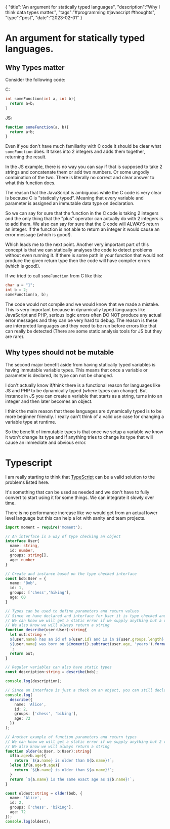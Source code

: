 <steelsky>
{
  "title":"An argument for statically typed languages",
  "description":"Why I think data types matter.",
  "tags":"#programming #javascript #thoughts",
  "type":"post",
  "date":"2023-02-01"
}
</steelsky>

# An argument for statically typed languages. 

## Why Types matter

Consider the following code:

C:
```c
int someFunction(int a, int b){
  return a+b;
}
```

JS:
```js
function someFunction(a, b){
  return a+b;
}
```

Even if you don't have much familiarity with C code it should be clear what `someFunction` does. It takes into 2 integers and adds them together, returning the result. 

In the JS example, there is no way you can say if that is supposed to take 2 strings and concatenate them or add two numbers. Or some ungodly combination of the two. There is literally no correct and clear answer to what this function does. 

The reason that the JavaScript is ambiguous while the C code is very clear is because C is "statically typed". Meaning that every variable and parameter is assigned an immutable data type on declaration. 

So we can say for sure that the function in the C code is taking 2 integers and the only thing that the "plus" operator can actually do with 2 integers is to add them. We also can say for sure that the C code will ALWAYS return an integer. If the function is not able to return an integer it would cause an error message (which is good!).

Which leads me to the next point. Another very important part of this concept is that we can statically analyses the code to detect problems without even running it. If there is some path in your function that would not produce the given return type then the code will have compiler errors (which is good!). 

If we tried to call `someFunction` from C like this:

```c
char a = "1";
int b = 2;
someFunction(a, b);
```

The code would not compile and we would know that we made a mistake. This is very important because in dynamically typed languages like JavaScript and PHP, serious logic errors often DO NOT produce any actual error messages and they can be very hard to debug. The reason is these are interpreted languages and they need to be run before errors like that can really be detected (There are some static analysis tools for JS but they are rare).

## Why types should not be mutable

The second major benefit aside from having statically typed variables is having immutable variable types. This means that once a variable or parameter is declared, its type can not be changed. 

I don't actually know if/think there is a functional reason for languages like JS and PHP to be dynamically typed (where types can change). But instance in JS you can create a variable that starts as a string, turns into an integer and then later becomes an object. 

I think the main reason that these languages are dynamically typed is to be more beginner friendly. I really can't think of a valid use case for changing a variable type at runtime. 

So the benefit of immutable types is that once we setup a variable we know it won't change its type and if anything tries to change its type that will cause an immediate and obvious error. 


# Typescript

I am really starting to think that [TypeScript](https://www.typescriptlang.org/docs/handbook/typescript-in-5-minutes.html) can be a valid solution to the problems listed here. 

It's something that can be used as needed and we don't have to fully convert to start using it for some things. We can integrate it slowly over time. 

There is no performance increase like we would get from an actual lower level language but this can help a lot with sanity and team projects. 

```ts
import moment = require('moment');

// An interface is a way of type checking an object
interface User{
  name: string,
  id: number,
  groups: string[],
  age: number
}

// Create and instance based on the type checked interface
const bob:User = {
  name: 'Bob',
  id: 1,
  groups: ['chess','hiking'],
  age: 60
}

// Types can be used to define parameters and return values
// Since we have declared and interface for User it is type checked and automatically validated against missing parameters
// We can know we will get a static error if we supply anything but a valid User object
// We also know we will always return a string
function describe(user:User):string{
  let out:string = `
  ${user.name} has an id of ${user.id} and is in ${user.groups.length} groups.
  ${user.name} was born on ${moment().subtract(user.age, 'years').format()} exactly!
  `;
  return out;
}

// Regular variables can also have static types
const description:string = describe(bob);

console.log(description);

// Since an interface is just a check on an object, you can still declare the object directly
console.log(
  describe({
    name: 'Alice',
    id: 2,
    groups: ['chess', 'biking'],
    age: 72
  })
);

// Another example of function parameters and return types
// We can know we will get a static error if we supply anything but 2 valid User objects
// We also know we will always return a string
function older(a:User, b:User):string{
  if(a.age>b.age){
    return `${a.name} is older than ${b.name}!`;
  }else if(a.age<b.age){
    return `${b.name} is older than ${a.name}!`;
  }
  return `${a.name} is the same exact age as ${b.name}!`;
}

const oldest:string = older(bob, {
  name: 'Alice',
  id: 2,
  groups: ['chess', 'biking'],
  age: 72
});
console.log(oldest);
```
